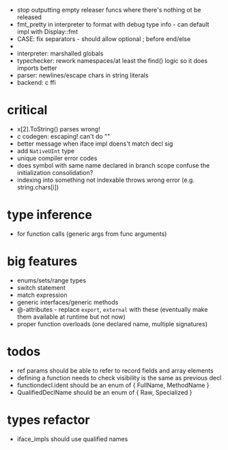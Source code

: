 * stop outputting empty releaser funcs where there's nothing ot be released
* fmt_pretty in interpreter to format with debug type info - can default impl with Display::fmt
* CASE: fix separators - should allow optional ; before end/else
* 
* interpreter: marshalled globals
* typechecker: rework namespaces/at least the find() logic so it does imports better
* parser: newlines/escape chars in string literals
* backend: c ffi

# critical

* x[2].ToString() parses wrong!
* c codegen: escaping! can't do ""
* better message when iface impl doens't match decl sig
* add `NativeUInt` type
* unique compiler error codes
* does symbol with same name declared in branch scope confuse the initialization consolidation?
* indexing into something not indexable throws wrong error (e.g. string.chars[i])

# type inference
* for function calls (generic args from func arguments)

# big features

* enums/sets/range types
* switch statement
* match expression
* generic interfaces/generic methods
* @-attributes - replace `export`, `external` with these (eventually make them available at runtime but not now)
* proper function overloads (one declared name, multiple signatures)

# todos

* ref params should be able to refer to record fields and array elements
* defining a function needs to check visibility is the same as previous decl
* functiondecl.ident should be an enum of { FullName, MethodName }
* QualifiedDeclName should be an enum of { Raw, Specialized }

# types refactor

* iface_impls should use qualified names